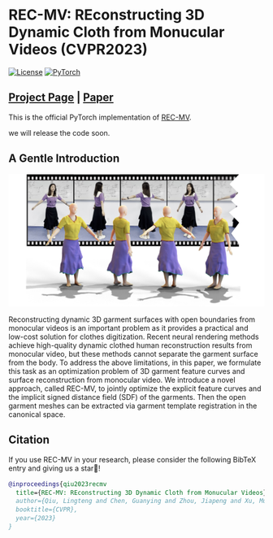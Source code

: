 # REC-MV: REconstructing 3D Dynamic Cloth from Monucular Videos (CVPR2023)

[![License](https://img.shields.io/badge/License-Apache_2.0-blue.svg)](https://opensource.org/licenses/Apache-2.0) 
<a href="https://pytorch.org/get-started/locally/"><img alt="PyTorch" src="https://img.shields.io/badge/PyTorch-ee4c2c?logo=pytorch&logoColor=white"></a>

## [Project Page](https://lingtengqiu.github.io/2023/REC-MV/) | [Paper](https://lingtengqiu.github.io/2023/REC-MV/) 

This is the official PyTorch implementation of [REC-MV]().


we will release the code soon.


## A Gentle Introduction

![](/figs/teaser.png)

Reconstructing dynamic 3D garment surfaces with open boundaries from monocular videos is an important problem as it provides a practical and low-cost solution for clothes digitization. Recent neural rendering methods achieve high-quality dynamic clothed human reconstruction results from monocular video, but these methods cannot separate the garment surface from the body. To address the above limitations, in this paper, we formulate this task as an optimization problem of 3D garment feature curves and surface reconstruction from monocular video. We introduce a novel approach, called REC-MV, to jointly optimize the explicit feature curves and the implicit signed distance field (SDF) of the garments. Then the open garment meshes can be extracted via garment template registration in the canonical space. 

## Citation

If you use REC-MV in your research, please consider the following BibTeX entry and giving us a star🌟!

```BibTeX
@inproceedings{qiu2023recmv
  title={REC-MV: REconstructing 3D Dynamic Cloth from Monucular Videos},
  author={Qiu, Lingteng and Chen, Guanying and Zhou, Jiapeng and Xu, Mutian and Wang, Junle, and Han, Xiaoguang},
  booktitle={CVPR},
  year={2023}
}
```


